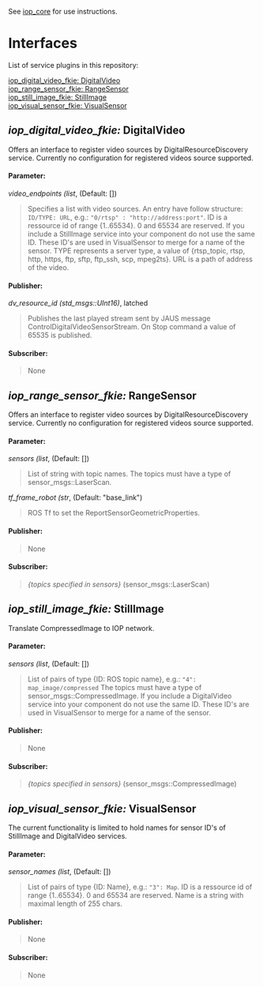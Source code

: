 See [iop_core](https://github.com/fkie/iop_core/blob/master/README.md) for use instructions.

# Interfaces

List of service plugins in this repository:

[iop_digital_video_fkie: DigitalVideo](#iop_digital_video_fkie-digitalvideo)  
[iop_range_sensor_fkie: RangeSensor](#iop_range_sensor_fkie-rangesensor)  
[iop_still_image_fkie: StillImage](#iop_still_image_fkie-stillimage)  
[iop_visual_sensor_fkie: VisualSensor](#iop_visual_sensor_fkie-visualsensor)

## _iop_digital_video_fkie:_ DigitalVideo

Offers an interface to register video sources by DigitalResourceDiscovery service. Currently no configuration for registered videos source supported.

#### Parameter:

_video_endpoints (list_, (Default: [])

> Specifies a list with video sources. An entry have follow structure: 
```ID/TYPE: URL```, e.g.: ```"0/rtsp" : "http://address:port"```.
ID is a ressource id of range {1..65534}. 0 and 65534 are reserved. If you include a StillImage service into your component do not use the same ID. These ID's are used in VisualSensor to merge for a name of the sensor. TYPE represents a server type, a value of {rtsp_topic, rtsp, http, https, ftp, sftp, ftp_ssh, scp, mpeg2ts}. URL is a path of address of the video.


#### Publisher:

_dv_resource_id (std_msgs::UInt16)_, latched

> Publishes the last played stream sent by JAUS message ControlDigitalVideoSensorStream. On Stop command a value of 65535 is published.

#### Subscriber:

> None

## _iop_range_sensor_fkie:_ RangeSensor

Offers an interface to register video sources by DigitalResourceDiscovery service. Currently no configuration for registered videos source supported.

#### Parameter:

_sensors (list_, (Default: [])

> List of string with topic names. The topics must have a type of sensor_msgs::LaserScan.

_tf_frame_robot (str_, (Default: "base_link")

> ROS Tf to set the ReportSensorGeometricProperties.

#### Publisher:

> None

#### Subscriber:

> _{topics specified in sensors}_ (sensor_msgs::LaserScan)

## _iop_still_image_fkie:_ StillImage

Translate CompressedImage to IOP network. 

#### Parameter:

_sensors (list_, (Default: [])

> List of pairs of type {ID: ROS topic name}, e.g.: ```"4": map_image/compressed``` The topics must have a type of sensor_msgs::CompressedImage. If you include a DigitalVideo service into your component do not use the same ID. These ID's are used in VisualSensor to merge for a name of the sensor.

#### Publisher:

> None

#### Subscriber:

> _{topics specified in sensors}_ (sensor_msgs::CompressedImage)

## _iop_visual_sensor_fkie:_ VisualSensor

The current functionality is limited to hold names for sensor ID's of StillImage and DigitalVideo services. 

#### Parameter:

_sensor_names (list_, (Default: [])

> List of pairs of type {ID: Name}, e.g.: ```"3": Map```. ID is a ressource id of range {1..65534}. 0 and 65534 are reserved. Name is a string with maximal length of 255 chars.

#### Publisher:

> None

#### Subscriber:

> None

